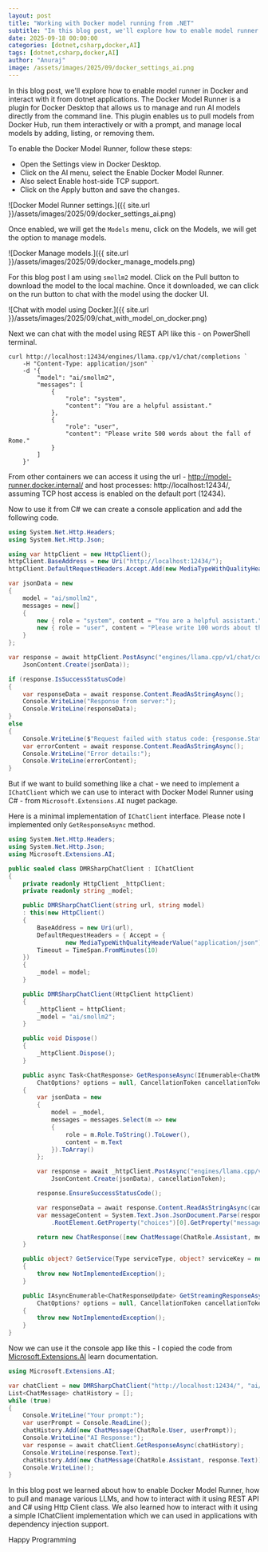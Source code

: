 ```yaml
---
layout: post
title: "Working with Docker model running from .NET"
subtitle: "In this blog post, we'll explore how to enable model runner in Docker and interact with it from dotnet applications."
date: 2025-09-18 00:00:00
categories: [dotnet,csharp,docker,AI]
tags: [dotnet,csharp,docker,AI]
author: "Anuraj"
image: /assets/images/2025/09/docker_settings_ai.png
---
```


In this blog post, we'll explore how to enable model runner in Docker and interact with it from dotnet applications. The Docker Model Runner is a plugin for Docker Desktop that allows us to manage and run AI models directly from the command line. This plugin enables us to pull models from Docker Hub, run them interactively or with a prompt, and manage local models by adding, listing, or removing them.

To enable the Docker Model Runner, follow these steps:

* Open the Settings view in Docker Desktop.
* Click on the AI menu, select the Enable Docker Model Runner.
* Also select Enable host-side TCP support.
* Click on the Apply button and save the changes.

![Docker Model Runner settings.]({{ site.url }}/assets/images/2025/09/docker_settings_ai.png)

Once enabled, we will get the `Models` menu, click on the Models, we will get the option to manage models.

![Docker Manage models.]({{ site.url }}/assets/images/2025/09/docker_manage_models.png)

For this blog post I am using `smollm2` model. Click on the Pull button to download the model to the local machine. Once it downloaded, we can click on the run button to chat with the model using the docker UI.

![Chat with model using Docker.]({{ site.url }}/assets/images/2025/09/chat_with_model_on_docker.png)

Next we can chat with the model using REST API like this - on PowerShell terminal.

```
curl http://localhost:12434/engines/llama.cpp/v1/chat/completions `
    -H "Content-Type: application/json" `
    -d '{
        "model": "ai/smollm2",
        "messages": [
            {
                "role": "system",
                "content": "You are a helpful assistant."
            },
            {
                "role": "user",
                "content": "Please write 500 words about the fall of Rome."
            }
        ]
    }'
```

From other containers we can access it using the url - http://model-runner.docker.internal/ and host processes: http://localhost:12434/, assuming TCP host access is enabled on the default port (12434).

Now to use it from C# we can create a console application and add the following code.

```csharp
using System.Net.Http.Headers;
using System.Net.Http.Json;

using var httpClient = new HttpClient();
httpClient.BaseAddress = new Uri("http://localhost:12434/");
httpClient.DefaultRequestHeaders.Accept.Add(new MediaTypeWithQualityHeaderValue("application/json"));

var jsonData = new
{
    model = "ai/smollm2",
    messages = new[]
    {
        new { role = "system", content = "You are a helpful assistant." },
        new { role = "user", content = "Please write 100 words about the fall of Rome." }
    }
};

var response = await httpClient.PostAsync("engines/llama.cpp/v1/chat/completions",
    JsonContent.Create(jsonData));

if (response.IsSuccessStatusCode)
{
    var responseData = await response.Content.ReadAsStringAsync();
    Console.WriteLine("Response from server:");
    Console.WriteLine(responseData);
}
else
{
    Console.WriteLine($"Request failed with status code: {response.StatusCode}");
    var errorContent = await response.Content.ReadAsStringAsync();
    Console.WriteLine("Error details:");
    Console.WriteLine(errorContent);
}
```

But if we want to build something like a chat - we need to implement a `IChatClient` which we can use to interact with Docker Model Runner using C# - from `Microsoft.Extensions.AI` nuget package.

Here is a minimal implementation of `IChatClient` interface. Please note I implemented only `GetResponseAsync` method. 

```csharp
using System.Net.Http.Headers;
using System.Net.Http.Json;
using Microsoft.Extensions.AI;

public sealed class DMRSharpChatClient : IChatClient
{
    private readonly HttpClient _httpClient;
    private readonly string _model;

    public DMRSharpChatClient(string url, string model)
    : this(new HttpClient()
    {
        BaseAddress = new Uri(url),
        DefaultRequestHeaders = { Accept = {
                new MediaTypeWithQualityHeaderValue("application/json") } },
        Timeout = TimeSpan.FromMinutes(10)
    })
    {
        _model = model;
    }

    public DMRSharpChatClient(HttpClient httpClient)
    {
        _httpClient = httpClient;
        _model = "ai/smollm2";
    }

    public void Dispose()
    {
        _httpClient.Dispose();
    }

    public async Task<ChatResponse> GetResponseAsync(IEnumerable<ChatMessage> messages,
        ChatOptions? options = null, CancellationToken cancellationToken = default)
    {
        var jsonData = new
        {
            model = _model,
            messages = messages.Select(m => new
            {
                role = m.Role.ToString().ToLower(),
                content = m.Text
            }).ToArray()
        };

        var response = await _httpClient.PostAsync("engines/llama.cpp/v1/chat/completions",
            JsonContent.Create(jsonData), cancellationToken);

        response.EnsureSuccessStatusCode();

        var responseData = await response.Content.ReadAsStringAsync(cancellationToken);
        var messageContent = System.Text.Json.JsonDocument.Parse(responseData)
            .RootElement.GetProperty("choices")[0].GetProperty("message").GetProperty("content").GetString();

        return new ChatResponse([new ChatMessage(ChatRole.Assistant, messageContent)]);
    }

    public object? GetService(Type serviceType, object? serviceKey = null)
    {
        throw new NotImplementedException();
    }

    public IAsyncEnumerable<ChatResponseUpdate> GetStreamingResponseAsync(IEnumerable<ChatMessage> messages,
        ChatOptions? options = null, CancellationToken cancellationToken = default)
    {
        throw new NotImplementedException();
    }
}
```

Now we can use it the console app like this - I copied the code from [Microsoft.Extensions.AI](https://learn.microsoft.com/en-us/dotnet/ai/quickstarts/chat-local-model?WT.mc_id=DT-MVP-5002040) learn documentation.

```csharp
using Microsoft.Extensions.AI;

var chatClient = new DMRSharpChatClient("http://localhost:12434/", "ai/smollm2");
List<ChatMessage> chatHistory = [];
while (true)
{
    Console.WriteLine("Your prompt:");
    var userPrompt = Console.ReadLine();
    chatHistory.Add(new ChatMessage(ChatRole.User, userPrompt));
    Console.WriteLine("AI Response:");
    var response = await chatClient.GetResponseAsync(chatHistory);
    Console.WriteLine(response.Text);
    chatHistory.Add(new ChatMessage(ChatRole.Assistant, response.Text));
    Console.WriteLine();
}
```

In this blog post we learned about how to enable Docker Model Runner, how to pull and manage various LLMs, and how to interact with it using REST API and C# using Http Client class. We also learned how to interact with it using a simple IChatClient implementation which we can used in applications with dependency injection support.

Happy Programming